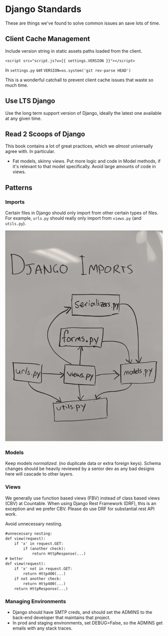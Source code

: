 # Django Standards

These are things we've found to solve common issues an save lots of time.

## Client Cache Management

Include version string in static assets paths loaded from the client.

```
<script src="script.js?v={{ settings.VERSION }}"></script>
```

In `settings.py` set `VERSION=os.system('git rev-parse HEAD')`

This is a wonderful catchall to prevent client cache issues that waste so much time.

## Use LTS Django

Use the long term support version of Django, ideally the latest one available at any given time.

## Read 2 Scoops of Django

This book contains a lot of great practices, which we _almost_ universally agree with. In particular.
  * Fat models, skinny views. Put more logic and code in Model methods, if it's relevant to that model specifically. Avoid large amounts of code in views.

## Patterns

### Imports

Certain files in Django should only import from other certain types of files. For example, `urls.py` should really only import from `views.py` (and `utils.py`).

![import flow](./django_import_flow.jpg)

### Models

Keep models *normalized*. (no duplicate data or extra foreign keys). Schema changes should be heavily reviewed by a senior dev as any bad designs here will cascade to other layers.

### Views

We generally use function based views (FBV) instead of class based views (CBV) at Countable. When using Django Rest Framework (DRF), this is an exception and we prefer CBV. Please do use DRF for substantial rest API work.

Avoid unnecessary nesting.
```
#unnecessary nesting:
def view(request):
    if 'x' in request.GET:
        if (another check):
            return HttpResponse(...)
# better
def view(request):
    if 'x' not in request.GET:
        return Http400(...)
    if not another check:
        return Http400(...)
    return HttpResponse(...)
```

### Managing Environments

  * Django should have SMTP creds, and should set the ADMINS to the back-end developer that maintains that project.
  * In prod and staging environments, set DEBUG=False, so the ADMINS get emails with any stack traces.


